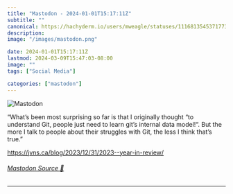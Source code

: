 ```yaml
---
title: "Mastodon - 2024-01-01T15:17:11Z"
subtitle: ""
canonical: https://hachyderm.io/users/mweagle/statuses/111681354537177333
description:
image: "/images/mastodon.png"

date: 2024-01-01T15:17:11Z
lastmod: 2024-03-09T15:47:03-08:00
image: ""
tags: ["Social Media"]

categories: ["mastodon"]
---
```

![Mastodon](/images/mastodon.png)

<p>“What’s been most surprising so far is that I originally thought “to understand Git, people just need to learn git’s internal data model!“. But the more I talk to people about their struggles with Git, the less I think that’s true.”</p><p><a href="https://jvns.ca/blog/2023/12/31/2023--year-in-review/" target="_blank" rel="nofollow noopener noreferrer" translate="no"><span class="invisible">https://</span><span class="ellipsis">jvns.ca/blog/2023/12/31/2023--</span><span class="invisible">year-in-review/</span></a></p>


###### [Mastodon Source 🐘](https://hachyderm.io/@mweagle/111681354537177333)

___
